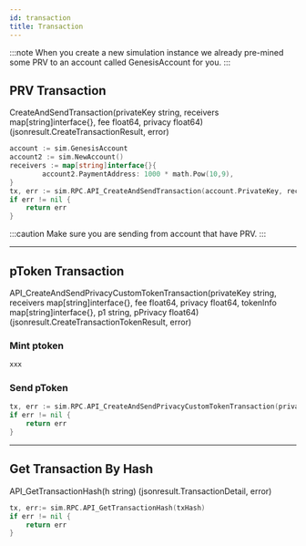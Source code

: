 ```yaml
---
id: transaction
title: Transaction
---
```


:::note
When you create a new simulation instance we already pre-mined some PRV to an account called GenesisAccount for you.
:::

## PRV Transaction

CreateAndSendTransaction(privateKey string, receivers map[string]interface{}, fee float64, privacy float64) (jsonresult.CreateTransactionResult, error)

```go title="Example: sending 1000 PRV from Genesis Account to account2"
account := sim.GenesisAccount
account2 := sim.NewAccount()
receivers := map[string]interface{}{
		account2.PaymentAddress: 1000 * math.Pow(10,9),
}
tx, err := sim.RPC.API_CreateAndSendTransaction(account.PrivateKey, receivers, -1, 1)
if err != nil {
    return err
}
```

:::caution
Make sure you are sending from account that have PRV.
:::

---

## pToken Transaction

API_CreateAndSendPrivacyCustomTokenTransaction(privateKey string, receivers map[string]interface{}, fee float64, privacy float64, tokenInfo map[string]interface{}, p1 string, pPrivacy float64) (jsonresult.CreateTransactionTokenResult, error)

### Mint ptoken

```go title="Example: mint 1000000 pTest for Genesis Account"
xxx
```

### Send pToken

```go title="Example: sending 1000 pTest from Genesis Account to account2"
tx, err := sim.RPC.API_CreateAndSendPrivacyCustomTokenTransaction(privateKey string, receivers map[string]interface{}, fee float64, privacy float64, tokenInfo map[string]interface{}, p1 string, pPrivacy float64)
if err != nil {
    return err
}
```

---

## Get Transaction By Hash

API_GetTransactionHash(h string) (jsonresult.TransactionDetail, error)

```go
tx, err:= sim.RPC.API_GetTransactionHash(txHash)
if err != nil {
    return err
}
```
